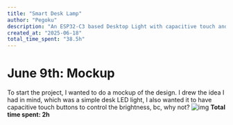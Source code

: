 ```yaml
---
title: "Smart Desk Lamp"
author: "Pegoku"
description: "An ESP32-C3 based Desktop Light with capacitive touch and Home Assistant Integration"
created_at: "2025-06-18"
total_time_spent: "38.5h"
---
```


# June 9th: Mockup
To start the project, I wanted to do a mockup of the design.
I drew the idea I had in mind, which was a simple desk LED light, I also wanted it to have capacitive touch buttons to control the brightness, bc, why not?
![img](assets/mockup.jpg)
**Total time spent: 2h**